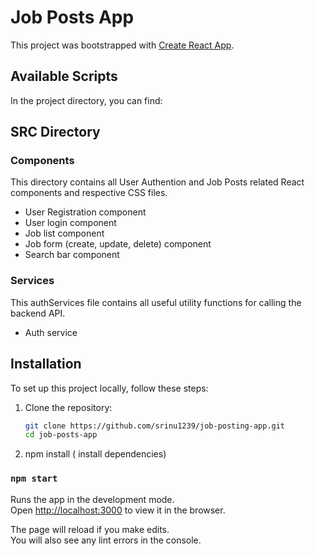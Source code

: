 # Job Posts App

This project was bootstrapped with [Create React App](https://github.com/facebook/create-react-app).

## Available Scripts

In the project directory, you can find:

## SRC Directory
   ### Components
   This directory contains all User Authention and Job Posts related React  components and respective CSS files.
   * User Registration component
   * User login component
   * Job list component
   * Job form (create, update, delete) component
   * Search bar component 
   ### Services
   This authServices file contains all useful utility functions for calling the backend API.
   * Auth service

## Installation

To set up this project locally, follow these steps:

1. Clone the repository:
   ```bash
   git clone https://github.com/srinu1239/job-posting-app.git
   cd job-posts-app

2. npm install ( install dependencies)

### `npm start`
Runs the app in the development mode.\
Open [http://localhost:3000](http://localhost:3000) to view it in the browser.

The page will reload if you make edits.\
You will also see any lint errors in the console.





